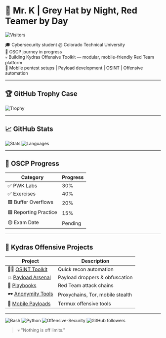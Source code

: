 # 🐍 Mr. K | Grey Hat by Night, Red Teamer by Day

![Visitors](https://komarev.com/ghpvc/?username=Kydras8&color=green)

🎓 Cybersecurity student @ Colorado Technical University  
🎯 OSCP journey in progress  
💀 Building Kydras Offensive Toolkit — modular, mobile-friendly Red Team platform  
📱 Mobile pentest setups | Payload development | OSINT | Offensive automation  

---

## 🏆 GitHub Trophy Case

![Trophy](https://github-profile-trophy.vercel.app/?username=Kydras8&theme=onedark)

---

## 📈 GitHub Stats

![Stats](https://github-readme-stats.vercel.app/api?username=Kydras8&show_icons=true&theme=tokyonight)
![Languages](https://github-readme-stats.vercel.app/api/top-langs/?username=Kydras8&layout=compact&theme=tokyonight)

---

## 🎯 OSCP Progress

| Category             | Progress |
|-----------------------|----------|
| ✅ PWK Labs           | 30%      |
| ✅ Exercises          | 40%      |
| 🟩 Buffer Overflows    | 20%      |
| 🟩 Reporting Practice | 15%      |
| 🟡 Exam Date          | Pending  |

---

## 🐉 Kydras Offensive Projects
| Project | Description |
|----------|-------------|
| 🕵️‍♂️ [OSINT Toolkit](https://github.com/Kydras8/Kydras-OSINT) | Quick recon automation |
| 💥 [Payload Arsenal](https://github.com/Kydras8/Kydras-Payloads) | Payload droppers & obfuscation |
| 📁 [Playbooks](https://github.com/Kydras8/Kydras-Playbooks) | Red Team attack chains |
| 🕶️ [Anonymity Tools](https://github.com/Kydras8/Kydras-Anonymity) | Proxychains, Tor, mobile stealth |
| 📱 [Mobile Payloads](https://github.com/Kydras8/Kydras-Mobile-Termux) | Termux offensive tools |

---
![Bash](https://img.shields.io/badge/Bash-CLI-informational)
![Python](https://img.shields.io/badge/Python-Scripting-blue)
![Offensive-Security](https://img.shields.io/badge/Focus-RedTeam-critical)
![GitHub followers](https://img.shields.io/github/followers/Kydras8?label=Follow&style=social)


> 💀 "Nothing is off limits."

